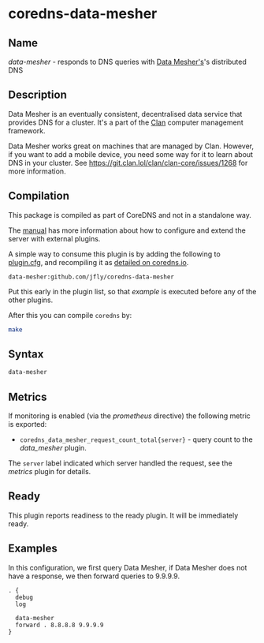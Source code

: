 # coredns-data-mesher

## Name

*data-mesher* - responds to DNS queries with [Data Mesher's](https://data-mesher.docs.clan.lol)'s distributed DNS

## Description

Data Mesher is an eventually consistent, decentralised data service that
provides DNS for a cluster. It's a part of the [Clan](https://clan.lol) computer management
framework.

Data Mesher works great on machines that are managed by Clan. However, if you
want to add a mobile device, you need some way for it to learn about DNS in
your cluster. See <https://git.clan.lol/clan/clan-core/issues/1268> for more
information.

## Compilation

This package is compiled as part of CoreDNS and not in a standalone
way.

The [manual](https://coredns.io/manual/toc/#what-is-coredns) has more
information about how to configure and extend the server with external plugins.

A simple way to consume this plugin is by adding the following to
[plugin.cfg](https://github.com/coredns/coredns/blob/master/plugin.cfg), and
recompiling it as [detailed on
coredns.io](https://coredns.io/2017/07/25/compile-time-enabling-or-disabling-plugins/#build-with-compile-time-configuration-file).

~~~
data-mesher:github.com/jfly/coredns-data-mesher
~~~

Put this early in the plugin list, so that *example* is executed before any of the other plugins.

After this you can compile `coredns` by:

``` sh
make
```

## Syntax

~~~ txt
data-mesher
~~~

## Metrics

If monitoring is enabled (via the *prometheus* directive) the following metric is exported:

* `coredns_data_mesher_request_count_total{server}` - query count to the *data_mesher* plugin.

The `server` label indicated which server handled the request, see the *metrics* plugin for details.

## Ready

This plugin reports readiness to the ready plugin. It will be immediately ready.

## Examples

In this configuration, we first query Data Mesher, if Data Mesher does not
have a response, we then forward queries to 9.9.9.9.

~~~ corefile
. {
  debug
  log

  data-mesher
  forward . 8.8.8.8 9.9.9.9
}
~~~

